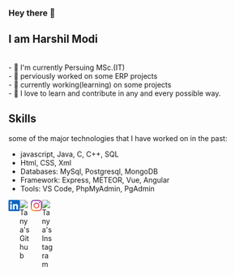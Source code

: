 ### Hey there 👋

<!--
**Harshil-159/Harshil-159** is a ✨ _special_ ✨ repository because its `README.md` (this file) appears on your GitHub profile.
Here are some ideas to get you started:
--!>
<h2> I am Harshil Modi</h2>
<br>
- 🌱 I'm currently Persuing MSc.(IT)<br>
- 💬 perviously worked on some ERP projects<br>
- 🔭 currently working(learning) on some projects<br>
- 🔆 I love to learn and contribute in any and every possible way.



<!--
- 🔭 I’m currently working on ...
- 🌱 I’m currently learning ...
- 👯 I’m looking to collaborate on ...
- 🤔 I’m looking for help with ...
- 💬 Ask me about ...
- 📫 How to reach me: ...
- 😄 Pronouns: ...
- ⚡ Fun fact: ...
-->



<h2> Skills </h2>
some of the major technologies that I have worked on in the past:

- javascript, Java, C, C++, SQL
- Html, CSS, Xml
- Databases: MySql, Postgresql, MongoDB
- Framework:  Express, METEOR, Vue, Angular
- Tools: VS Code, PhpMyAdmin, PgAdmin



<a href="https://www.linkedin.com/in/harshil-modi-b41851219/">
  <img align="left" alt="Tanya's Linkedin" width="22px" src="https://github.com/tanyajagyasi/TanyaJagyasi/blob/main/svgs/linkedin-icon-svgrepo-com.svg" />
</a>
<a href=https://github.com/Harshil-159>
  <img align="left" alt="Tanya's Github" width="22px" src="https://cdn.jsdelivr.net/npm/simple-icons@v3/icons/github.svg" />
</a>
<a href="https://www.instagram.com/harshil_159/">
  <img align="left" alt="Tanya's Instagram" width="22px" src="https://github.com/tanyajagyasi/TanyaJagyasi/blob/main/svgs/instagram-2016-logo-svgrepo-com.svg" />
</a>

<a href = "mailto:harshilmodi462@gmail.com?subject = Feedback&body = Message">
  <img align="left" alt="Tanya's Instagram" width="22px" src="
https://www.google.com/search?q=gmail&rlz=1C1VDKB_enIN932IN932&sxsrf=ALiCzsb1qRMsNkPQXxd0wba_uUg2kqwXqQ:1658398967473&tbm=isch&source=iu&ictx=1&vet=1&fir=UX4FbXOGqkGM1M%252CzZhcpTqr6BpCjM%252C%252Fm%252F02q_bk&usg=AI4_-kQPo_ZfPoStgH0bxSIqzNS5qkZthw&sa=X&ved=2ahUKEwivmejK4Yn5AhVs2TgGHdHxBcEQ_B16BAhKEAI#imgrc=UX4FbXOGqkGM1M" />
</a>


